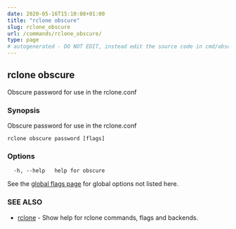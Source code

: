 ```yaml
---
date: 2020-05-16T15:10:08+01:00
title: "rclone obscure"
slug: rclone_obscure
url: /commands/rclone_obscure/
type: page
# autogenerated - DO NOT EDIT, instead edit the source code in cmd/obscure/ and as part of making a release run "make commanddocs"
---
```

## rclone obscure

Obscure password for use in the rclone.conf

### Synopsis

Obscure password for use in the rclone.conf

```
rclone obscure password [flags]
```

### Options

```
  -h, --help   help for obscure
```

See the [global flags page](/flags/) for global options not listed here.

### SEE ALSO

* [rclone](/commands/rclone/)	 - Show help for rclone commands, flags and backends.

